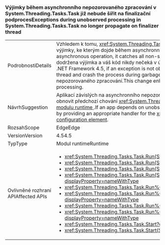 ### <a name="exceptions-during-unobserved-processing-in-systemthreadingtaskstask-no-longer-propagate-on-finalizer-thread"></a><span data-ttu-id="78f26-101">Výjimky během asynchronního nepozorovaného zpracování v System.Threading.Tasks.Task již nebude šířit na finalizační podproces</span><span class="sxs-lookup"><span data-stu-id="78f26-101">Exceptions during unobserved processing in System.Threading.Tasks.Task no longer propagate on finalizer thread</span></span>

|   |   |
|---|---|
|<span data-ttu-id="78f26-102">Podrobnosti</span><span class="sxs-lookup"><span data-stu-id="78f26-102">Details</span></span>|<span data-ttu-id="78f26-103">Vzhledem k tomu, <xref:System.Threading.Tasks.Task?displayProperty=name> třída reprezentuje asynchronní operaci, zachycuje všechny nezávažné výjimky, ke kterým dojde během asynchronního zpracování.</span><span class="sxs-lookup"><span data-stu-id="78f26-103">Because the <xref:System.Threading.Tasks.Task?displayProperty=name> class represents an asynchronous operation, it catches all non-severe exceptions that occur during asynchronous processing.</span></span> <span data-ttu-id="78f26-104">V rozhraní .NET Framework 4.5 Pokud není dodržena výjimka a váš kód nikdy nečeká v úloze, výjimka se již nebude šířit na finalizační podproces a shazovat proces při uvolňování paměti.</span><span class="sxs-lookup"><span data-stu-id="78f26-104">In the .NET Framework 4.5, if an exception is not observed and your code never waits on the task, the exception will no longer propagate on the finalizer thread and crash the process during garbage collection.</span></span> <span data-ttu-id="78f26-105">Tato změna zvyšuje spolehlivost aplikací, které používají třídy úloh k provádění asynchronního nepozorovaného zpracování.</span><span class="sxs-lookup"><span data-stu-id="78f26-105">This change enhances the reliability of applications that use the Task class to perform unobserved asynchronous processing.</span></span>|
|<span data-ttu-id="78f26-106">Návrh</span><span class="sxs-lookup"><span data-stu-id="78f26-106">Suggestion</span></span>|<span data-ttu-id="78f26-107">Aplikací závislých na asynchronního nepozorovaného asynchronní výjimky šíření vlákna finalizační metody, poskytnutím odpovídajícího popisovače lze obnovit předchozí chování <xref:System.Threading.Tasks.TaskScheduler.UnobservedTaskException> události, nebo nastavením [element konfigurace modulu runtime ](~/docs/framework/configure-apps/file-schema/runtime/throwunobservedtaskexceptions-element.md).</span><span class="sxs-lookup"><span data-stu-id="78f26-107">If an app depends on unobserved asynchronous exceptions propagating to the finalizer thread, the previous behavior can be restored by providing an appropriate handler for the <xref:System.Threading.Tasks.TaskScheduler.UnobservedTaskException> event, or by setting a [runtime configuration element](~/docs/framework/configure-apps/file-schema/runtime/throwunobservedtaskexceptions-element.md).</span></span>|
|<span data-ttu-id="78f26-108">Rozsah</span><span class="sxs-lookup"><span data-stu-id="78f26-108">Scope</span></span>|<span data-ttu-id="78f26-109">Edge</span><span class="sxs-lookup"><span data-stu-id="78f26-109">Edge</span></span>|
|<span data-ttu-id="78f26-110">Version</span><span class="sxs-lookup"><span data-stu-id="78f26-110">Version</span></span>|<span data-ttu-id="78f26-111">4.5</span><span class="sxs-lookup"><span data-stu-id="78f26-111">4.5</span></span>|
|<span data-ttu-id="78f26-112">Typ</span><span class="sxs-lookup"><span data-stu-id="78f26-112">Type</span></span>|<span data-ttu-id="78f26-113">Modul runtime</span><span class="sxs-lookup"><span data-stu-id="78f26-113">Runtime</span></span>|
|<span data-ttu-id="78f26-114">Ovlivněné rozhraní API</span><span class="sxs-lookup"><span data-stu-id="78f26-114">Affected APIs</span></span>|<ul><li><xref:System.Threading.Tasks.Task.Run(System.Action)?displayProperty=nameWithType></li><li><xref:System.Threading.Tasks.Task.Run(System.Action,System.Threading.CancellationToken)?displayProperty=nameWithType></li><li><xref:System.Threading.Tasks.Task.Run(System.Func{System.Threading.Tasks.Task})?displayProperty=nameWithType></li><li><xref:System.Threading.Tasks.Task.Run(System.Func{System.Threading.Tasks.Task},System.Threading.CancellationToken)?displayProperty=nameWithType></li><li><xref:System.Threading.Tasks.Task.Run%60%601(System.Func{%60%600})?displayProperty=nameWithType></li><li><xref:System.Threading.Tasks.Task.Run%60%601(System.Func{%60%600},System.Threading.CancellationToken)?displayProperty=nameWithType></li><li><xref:System.Threading.Tasks.Task.Run%60%601(System.Func{System.Threading.Tasks.Task{%60%600}})?displayProperty=nameWithType></li><li><xref:System.Threading.Tasks.Task.Run%60%601(System.Func{System.Threading.Tasks.Task{%60%600}},System.Threading.CancellationToken)?displayProperty=nameWithType></li><li><xref:System.Threading.Tasks.Task.Start?displayProperty=nameWithType></li><li><xref:System.Threading.Tasks.Task.Start(System.Threading.Tasks.TaskScheduler)?displayProperty=nameWithType></li></ul>|

